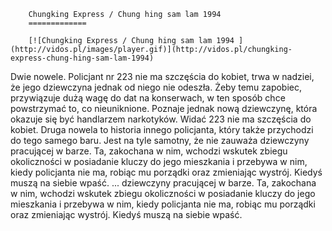 
        Chungking Express / Chung hing sam lam 1994 
        =============
        
        [![Chungking Express / Chung hing sam lam 1994 ](http://vidos.pl/images/player.gif)](http://vidos.pl/chungking-express-chung-hing-sam-lam-1994)
        
        
 Dwie nowele. Policjant nr 223 nie ma szczęścia do kobiet, trwa w nadziei, że jego dziewczyna jednak od niego nie odeszła. Żeby temu zapobiec, przywiązuje dużą wagę do dat na konserwach, w ten sposób chce powstrzymać to, co nieuniknione. Poznaje jednak nową dziewczynę, która okazuje się być handlarzem narkotyków. Widać 223 nie ma szczęścia do kobiet. Druga nowela to historia innego policjanta, który także przychodzi do tego samego baru. Jest na tyle samotny, że nie zauważa dziewczyny pracującej w barze. Ta, zakochana w nim, wchodzi wskutek zbiegu okoliczności w posiadanie kluczy do jego mieszkania i przebywa w nim, kiedy policjanta nie ma, robiąc mu porządki oraz zmieniając wystrój. Kiedyś muszą na siebie wpaść.  ... dziewczyny pracującej w barze. Ta, zakochana w nim, wchodzi wskutek zbiegu okoliczności w posiadanie kluczy do jego mieszkania i przebywa w nim, kiedy policjanta nie ma, robiąc mu porządki oraz zmieniając wystrój. Kiedyś muszą na siebie wpaść.
    